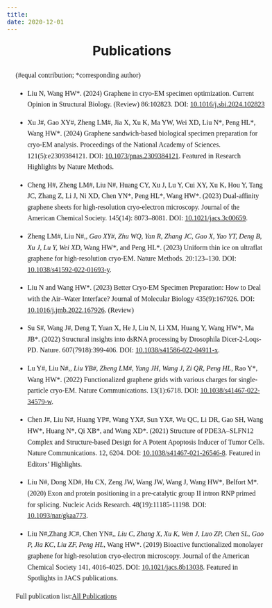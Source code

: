 ```yaml
---
title: 
date: 2020-12-01
---
```


<style>
    body {
        font-size: 16px; /* Set font size to 20 */
        line-height: 1.6; /* Increase line height for better readability */
    }
    .title {
        text-align: center;
        font-size: 30px; /* Increased size for title for distinction */
        font-weight: bold;
    }
    .publications {
        font-family: 'Times New Roman', Times, serif; /* Change to Times New Roman */
        width: 100%; /* Adjust width as needed */
        margin: 0 auto; /* Center the content */
        padding: 20px;
        style="text-align: justify;"
    }

</style>

<div class="title">Publications</div>

<div class="publications">
(#equal contribution; *corresponding author)

- Liu N, Wang HW*. (2024) Graphene in cryo-EM specimen optimization. Current Opinion in Structural Biology. (Review) 86:102823. DOI: [10.1016/j.sbi.2024.102823](https://doi.org/10.1016/j.sbi.2024.102823)

- Xu J#, Gao XY#, Zheng LM#, Jia X, Xu K, Ma YW, Wei XD, Liu N*, Peng HL*, Wang HW*. (2024) Graphene sandwich-based biological specimen preparation for cryo-EM analysis. Proceedings of the National Academy of Sciences. 121(5):e2309384121. DOI: [10.1073/pnas.2309384121](https://doi.org/10.1073/pnas.2309384121). Featured in Research Highlights by Nature Methods.

- Cheng H#, Zheng LM#, Liu N#, Huang CY, Xu J, Lu Y, Cui XY, Xu K, Hou Y, Tang JC, Zhang Z, Li J, Ni XD, Chen YN*, Peng HL*, Wang HW*. (2023) Dual-affinity graphene sheets for high-resolution cryo-electron microscopy. Journal of the American Chemical Society. 145(14): 8073–8081. DOI: [10.1021/jacs.3c00659](https://doi.org/10.1021/jacs.3c00659).

- Zheng LM#, Liu N#,*, Gao XY#, Zhu WQ, Yan R, Zhang JC, Gao X, Yao YT, Deng B, Xu J, Lu Y, Wei XD*, Wang HW*, and Peng HL*. (2023) Uniform thin ice on ultraflat graphene for high-resolution cryo-EM. Nature Methods. 20:123–130. DOI: [10.1038/s41592-022-01693-y](https://doi.org/10.1038/s41592-022-01693-y).

- Liu N and Wang HW*. (2023) Better Cryo-EM Specimen Preparation: How to Deal with the Air–Water Interface? Journal of Molecular Biology 435(9):167926. DOI: [10.1016/j.jmb.2022.167926](https://doi.org/10.1016/j.jmb.2022.167926). (Review)

- Su S#, Wang J#, Deng T, Yuan X, He J, Liu N, Li XM, Huang Y, Wang HW*, Ma JB*. (2022) Structural insights into dsRNA processing by Drosophila Dicer-2-Loqs-PD. Nature. 607(7918):399-406. DOI: [10.1038/s41586-022-04911-x](https://doi.org/10.1038/s41586-022-04911-x).

- Lu Y#, Liu N#,*, Liu YB#, Zheng LM#, Yang JH, Wang J, Zi QR, Peng HL*, Rao Y*, Wang HW*. (2022) Functionalized graphene grids with various charges for single-particle cryo-EM. Nature Communications. 13(1):6718. DOI: [10.1038/s41467-022-34579-w](https://doi.org/10.1038/s41467-022-34579-w).

- Chen J#, Liu N#, Huang YP#, Wang YX#, Sun YX#, Wu QC, Li DR, Gao SH, Wang HW*, Huang N*, Qi XB*, and Wang XD*. (2021) Structure of PDE3A–SLFN12 Complex and Structure-based Design for A Potent Apoptosis Inducer of Tumor Cells. Nature Communications. 12, 6204. DOI: [10.1038/s41467-021-26546-8](https://doi.org/10.1038/s41467-021-26546-8). Featured in Editors’ Highlights.

- Liu N#, Dong XD#, Hu CX, Zeng JW, Wang JW, Wang J, Wang HW*, Belfort M*. (2020) Exon and protein positioning in a pre-catalytic group II intron RNP primed for splicing. Nucleic Acids Research. 48(19):11185-11198. DOI: [10.1093/nar/gkaa773](https://doi.org/10.1093/nar/gkaa773).

- Liu N#,Zhang JC#, Chen YN#,*, Liu C, Zhang X, Xu K, Wen J, Luo ZP, Chen SL, Gao P, Jia KC, Liu ZF, Peng HL*, Wang HW*. (2019) Bioactive functionalized monolayer graphene for high-resolution cryo-electron microscopy. Journal of the American Chemical Society 141, 4016-4025. DOI: [10.1021/jacs.8b13038](https://doi.org/10.1021/jacs.8b13038). Featured in Spotlights in JACS publications.

Full publication list:[All Publications](https://scholar.google.com/citations?hl=zh-CN&user=jkL6NhgAAAAJ)
</div>
